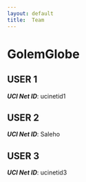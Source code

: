 ```yaml
---
layout: default
title:  Team
---
```


# GolemGlobe


## USER 1
***UCI Net ID***: ucinetid1

## USER 2
***UCI Net ID***: Saleho

## USER 3
***UCI Net ID***: ucinetid3
